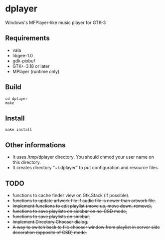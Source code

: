 # dplayer
Windows's MFPlayer-like music player for GTK-3
## Requirements
* vala
* libgee-1.0
* gdk-pixbuf
* GTK+-3.18 or later
* MPlayer (runtime only)
## Build
```
cd dplayer
make
```
## Install
```
make install
```
## Other informations
* It uses /tmp/dplayer directory. You should chmod your user name on this directory.
* It creates directory "~/.dplayer" to put configuration and resource files.
## TODO
* functions to cache finder view on Gtk.Stack (if possible).
* ~~functions to update artwork file if audio file is newer than artwork file.~~
* ~~Implement functions to edit playlist (move up, move down, remove),~~
* ~~functions to save playlists on sidebar on no-CSD mode,~~
* ~~functions to save playlists on sidebar,~~
* ~~Implement Directory Chooser dialog.~~
* ~~A way to switch back to file chooser window from playlist in server side decoration (opposite of CSD) mode.~~
